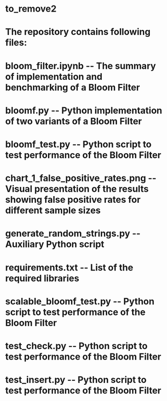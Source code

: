 # to_remove2

# The repository contains following files:
# bloom_filter.ipynb -- The summary of implementation and benchmarking of a Bloom Filter
# bloomf.py -- Python implementation of two variants of a Bloom Filter
# bloomf_test.py -- Python script to test performance of the Bloom Filter
# chart_1_false_positive_rates.png -- Visual presentation of the results showing false positive rates for different sample sizes
# generate_random_strings.py -- Auxiliary Python script 
# requirements.txt -- List of the required libraries
# scalable_bloomf_test.py -- Python script to test performance of the Bloom Filter
# test_check.py -- Python script to test performance of the Bloom Filter
# test_insert.py -- Python script to test performance of the Bloom Filter